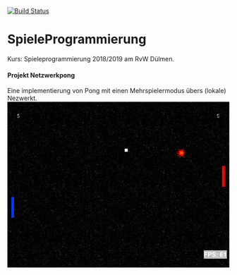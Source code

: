 [![Build Status](https://travis-ci.com/ScholliYT/SpieleProgrammierung.svg?branch=master)](https://travis-ci.com/ScholliYT/SpieleProgrammierung)
# SpieleProgrammierung
Kurs: Spieleprogrammierung 2018/2019 am RvW Dülmen.


#### Projekt Netzwerkpong
Eine implementierung von Pong mit einen Mehrspielermodus übers (lokale) Nezwerkt.
[![networkpong](doc/netzwerkpong.png)](https://github.com/ScholliYT/SpieleProgrammierung/tree/master/projects/network-pong_maven)
